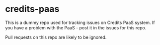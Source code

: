 # credits-paas

This is a dummy repo used for tracking issues on Credits PaaS system. If you have a problem with the PaaS - post it in the issues for this repo. 

Pull requests on this repo are likely to be ignored.

